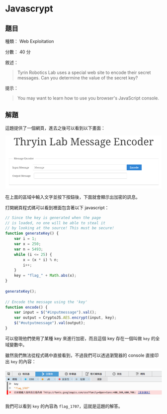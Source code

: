 # Javascrypt

## 題目

種類： Web Exploitation

分數： 40 分

敘述：
> Tyrin Robotics Lab uses a special web site to encode their secret messages. Can you determine the value of the secret key?

提示：
> You may want to learn how to use you browser's JavaScript console.

## 解題

這題提供了一個網頁，進去之後可以看到以下畫面：

<img src="web01.png" />

在上面的區域中輸入文字並按下按鈕後，下面就會顯示出加密的訊息。

打開網頁程式碼可以看到裡面包含著以下 javascript：

```javascript
// Since the key is generated when the page
// is loaded, no one will be able to steal it
// by looking at the source! This must be secure!
function generateKey() {
    var i = 1;
    var x = 250;
    var n = 5493;
    while (i <= 25) {
        x = (x * i) % n;
        i++;
    }
    key = "flag_" + Math.abs(x);
}

generateKey();

// Encode the message using the 'key'
function encode() {                                                        
    var input = $("#inputmessage").val();
    var output = CryptoJS.AES.encrypt(input, key);
    $("#outputmessage").val(output);
}
```

可以發現他們使用了某種 key 來進行加密，而且這個 key 存在一個叫做 `key` 的全域變數中。

雖然我們無法從程式碼中直接看到，不過我們可以透過瀏覽器的 console 直接印出 `key` 的內容：

<img src="web02.png" />

我們可以看到 `key` 的內容為 `flag_1707`，這就是這題的解答。
